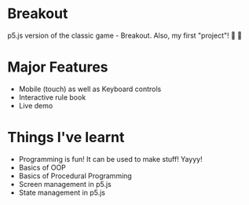 # Breakout
p5.js version of the classic game - Breakout. Also, my first "project"! :tada: :confetti_ball:

# Major Features
- Mobile (touch) as well as Keyboard controls
- Interactive rule book
- Live demo

# Things I've learnt
- Programming is fun! It can be used to make stuff! Yayyy!
- Basics of OOP
- Basics of Procedural Programming
- Screen management in p5.js
- State management in p5.js
